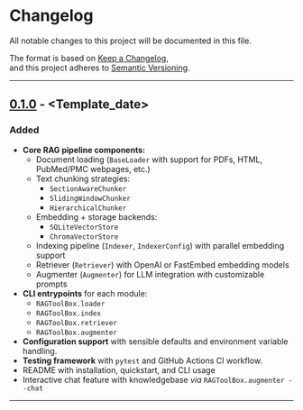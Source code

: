 # Changelog

All notable changes to this project will be documented in this file.

The format is based on [Keep a Changelog](https://keepachangelog.com/en/1.1.0/),  
and this project adheres to [Semantic Versioning](https://semver.org/spec/v2.0.0.html).

---

## [0.1.0] - <Template_date>

### Added

- **Core RAG pipeline components:**
  - Document loading (`BaseLoader` with support for PDFs, HTML, PubMed/PMC webpages, etc.)
  - Text chunking strategies:
    - `SectionAwareChunker`
    - `SlidingWindowChunker`
    - `HierarchicalChunker`
  - Embedding + storage backends:
    - `SQLiteVectorStore`
    - `ChromaVectorStore`
  - Indexing pipeline (`Indexer`, `IndexerConfig`) with parallel embedding support
  - Retriever (`Retriever`) with OpenAI or FastEmbed embedding models
  - Augmenter (`Augmenter`) for LLM integration with customizable prompts
- **CLI entrypoints** for each module:
  - `RAGToolBox.loader`
  - `RAGToolBox.index`
  - `RAGToolBox.retriever`
  - `RAGToolBox.augmenter`
- **Configuration support** with sensible defaults and environment variable handling.
- **Testing framework** with `pytest` and GitHub Actions CI workflow.
- README with installation, quickstart, and CLI usage
- Interactive chat feature with knowledgebase *via* `RAGToolBox.augmenter --chat`

---

[0.1.0]: https://github.com/Nick-Nunley/RAGToolBox/releases/tag/v0.1.0

